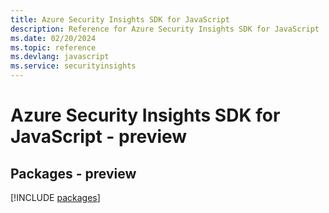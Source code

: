 ```yaml
---
title: Azure Security Insights SDK for JavaScript
description: Reference for Azure Security Insights SDK for JavaScript
ms.date: 02/20/2024
ms.topic: reference
ms.devlang: javascript
ms.service: securityinsights
---
```

# Azure Security Insights SDK for JavaScript - preview
## Packages - preview
[!INCLUDE [packages](security-insights-index.md)]